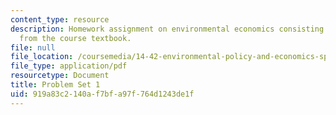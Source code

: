 ```yaml
---
content_type: resource
description: Homework assignment on environmental economics consisting of problems
  from the course textbook.
file: null
file_location: /coursemedia/14-42-environmental-policy-and-economics-spring-2011/919a83c2140af7bfa97f764d1243de1f_MIT14_42S11_hw1.pdf
file_type: application/pdf
resourcetype: Document
title: Problem Set 1
uid: 919a83c2-140a-f7bf-a97f-764d1243de1f
---
```

